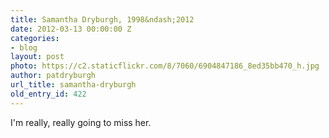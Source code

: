 ```yaml
---
title: Samantha Dryburgh, 1998&ndash;2012
date: 2012-03-13 00:00:00 Z
categories:
- blog
layout: post
photo: https://c2.staticflickr.com/8/7060/6904847186_8ed35bb470_h.jpg
author: patdryburgh
url_title: samantha-dryburgh
old_entry_id: 422
---
```


I'm really, really going to miss her.
